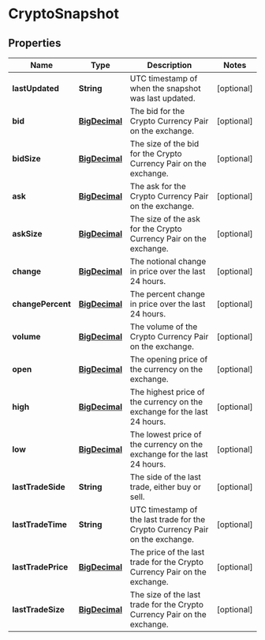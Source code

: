 
# CryptoSnapshot

## Properties
Name | Type | Description | Notes
------------ | ------------- | ------------- | -------------
**lastUpdated** | **String** | UTC timestamp of when the snapshot was last updated. |  [optional]
**bid** | [**BigDecimal**](BigDecimal.md) | The bid for the Crypto Currency Pair on the exchange. |  [optional]
**bidSize** | [**BigDecimal**](BigDecimal.md) | The size of the bid for the Crypto Currency Pair on the exchange. |  [optional]
**ask** | [**BigDecimal**](BigDecimal.md) | The ask for the Crypto Currency Pair on the exchange. |  [optional]
**askSize** | [**BigDecimal**](BigDecimal.md) | The size of the ask for the Crypto Currency Pair on the exchange. |  [optional]
**change** | [**BigDecimal**](BigDecimal.md) | The notional change in price over the last 24 hours. |  [optional]
**changePercent** | [**BigDecimal**](BigDecimal.md) | The percent change in price over the last 24 hours. |  [optional]
**volume** | [**BigDecimal**](BigDecimal.md) | The volume of the Crypto Currency Pair on the exchange. |  [optional]
**open** | [**BigDecimal**](BigDecimal.md) | The opening price of the currency on the exchange. |  [optional]
**high** | [**BigDecimal**](BigDecimal.md) | The highest price of the currency on the exchange for the last 24 hours. |  [optional]
**low** | [**BigDecimal**](BigDecimal.md) | The lowest price of the currency on the exchange for the last 24 hours. |  [optional]
**lastTradeSide** | **String** | The side of the last trade, either buy or sell. |  [optional]
**lastTradeTime** | **String** | UTC timestamp of the last trade for the Crypto Currency Pair on the exchange. |  [optional]
**lastTradePrice** | [**BigDecimal**](BigDecimal.md) | The price of the last trade for the Crypto Currency Pair on the exchange. |  [optional]
**lastTradeSize** | [**BigDecimal**](BigDecimal.md) | The size of the last trade for the Crypto Currency Pair on the exchange. |  [optional]



